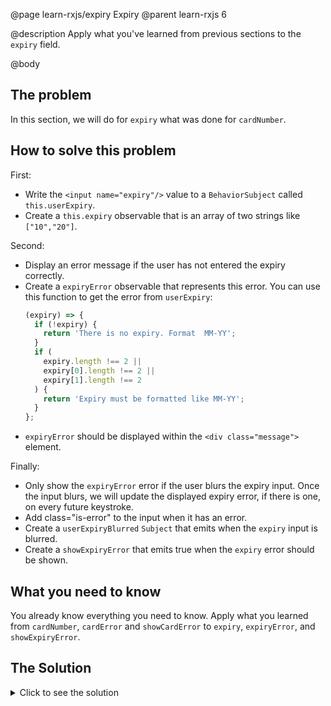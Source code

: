 @page learn-rxjs/expiry Expiry
@parent learn-rxjs 6

@description Apply what you've learned from previous sections to the `expiry` field.

@body

## The problem

In this section, we will do for `expiry` what was done for `cardNumber`.

## How to solve this problem

First:

- Write the `<input name="expiry"/>` value to a `BehaviorSubject` called `this.userExpiry`.
- Create a `this.expiry` observable that is an array of two strings like `["10","20"]`.

Second:

- Display an error message if the user has not entered the expiry correctly.
- Create a `expiryError` observable that represents this error. You can use this function
  to get the error from `userExpiry`:
  ```typescript
  (expiry) => {
    if (!expiry) {
      return 'There is no expiry. Format  MM-YY';
    }
    if (
      expiry.length !== 2 ||
      expiry[0].length !== 2 ||
      expiry[1].length !== 2
    ) {
      return 'Expiry must be formatted like MM-YY';
    }
  };
  ```
- `expiryError` should be displayed within the `<div class="message">` element.

Finally:

- Only show the `expiryError` error if the user blurs the expiry input. Once the input blurs,
  we will update the displayed expiry error, if there is one, on every future keystroke.
- Add class="is-error" to the input when it has an error.
- Create a `userExpiryBlurred` `Subject` that emits when the `expiry` input is blurred.
- Create a `showExpiryError` that emits true when the `expiry` error should be shown.

## What you need to know

You already know everything you need to know. Apply what you learned from
`cardNumber`, `cardError` and `showCardError` to `expiry`, `expiryError`, and `showExpiryError`.

## The Solution

<details>
<summary>Click to see the solution</summary>
@sourceref ./6-expiry.html
@codepen
@highlight 83-100,108,119-126,142-143,152-154,only
</details>

